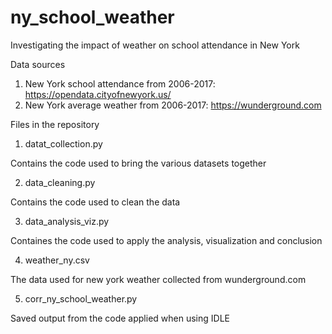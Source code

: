 # ny_school_weather
Investigating the impact of weather on school attendance in New York

Data sources
1. New York school attendance from 2006-2017: https://opendata.cityofnewyork.us/
2. New York average weather from 2006-2017: https://wunderground.com

Files in the repository
1. datat_collection.py
  
  Contains the code used to bring the various datasets together
  
2. data_cleaning.py
  
  Contains the code used to clean the data
  
3. data_analysis_viz.py
  
  Containes the code used to apply the analysis, visualization and conclusion
  
4. weather_ny.csv
  
  The data used for new york weather collected from wunderground.com
  
5. corr_ny_school_weather.py
  
  Saved output from the code applied when using IDLE
  
  
